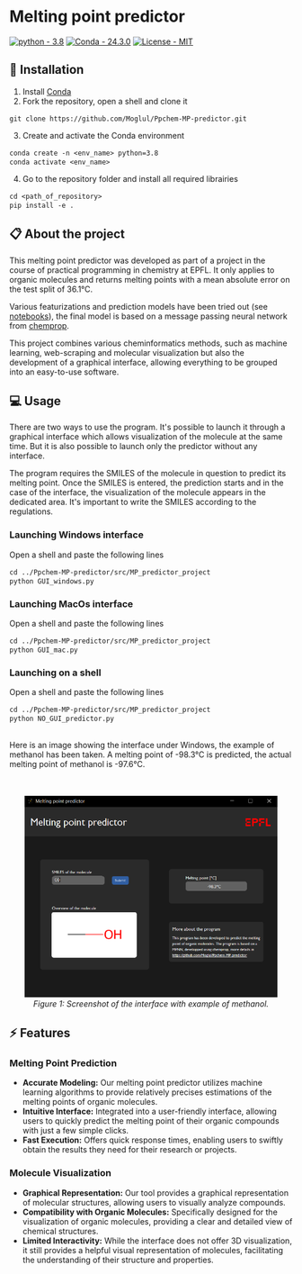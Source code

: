 # Melting point predictor
[![python - 3.8](https://img.shields.io/badge/python-3.8-blue)](https://) [![Conda - 24.3.0](https://img.shields.io/badge/Conda-24.3.0-blue)](https://) [![License - MIT](https://img.shields.io/badge/License-MIT-yellow)](https://)
## :wrench: Installation

1. Install [Conda](https://conda.io/projects/conda/en/latest/index.html)
2. Fork the repository, open a shell and clone it
```
git clone https://github.com/Moglul/Ppchem-MP-predictor.git
```
3. Create and activate the Conda environment
```
conda create -n <env_name> python=3.8
conda activate <env_name>
```
4. Go to the repository folder and install all required librairies
```
cd <path_of_repository>
pip install -e .
```

## :clipboard: About the project

This melting point predictor was developed as part of a project in the course of practical programming in chemistry at EPFL. It only applies to organic molecules and returns melting points with a mean absolute error on the test split of 36.1°C.

Various featurizations and prediction models have been tried out (see [notebooks](https://github.com/Moglul/Ppchem-MP-predictor/tree/main/notebooks)), the final model is based on a message passing neural network from [chemprop](https://github.com/chemprop/chemprop). 

This project combines various cheminformatics methods, such as machine learning, web-scraping and molecular visualization but also the development of a graphical interface, allowing everything to be grouped into an easy-to-use software.

## :computer: Usage
There are two ways to use the program. It's possible to launch it through a graphical interface which allows visualization of the molecule at the same time. But it is also possible to launch only the predictor without any interface.

The program requires the SMILES of the molecule in question to predict its melting point. Once the SMILES is entered, the prediction starts and in the case of the interface, the visualization of the molecule appears in the dedicated area. It's important to write the SMILES according to the regulations.

### Launching Windows interface 
Open a shell and paste the following lines
```
cd ../Ppchem-MP-predictor/src/MP_predictor_project
python GUI_windows.py
```

### Launching MacOs interface
Open a shell and paste the following lines
```
cd ../Ppchem-MP-predictor/src/MP_predictor_project
python GUI_mac.py
```

### Launching on a shell
Open a shell and paste the following lines
```
cd ../Ppchem-MP-predictor/src/MP_predictor_project
python NO_GUI_predictor.py
```

<br />
Here is an image showing the interface under Windows, the example of methanol has been taken. A melting point of -98.3°C is predicted, the actual melting point of methanol is -97.6°C.
<br><br><br>
<p align="center">
  <img src="assets/screen_interface.png" width="450" alt="Screen Interface">
  <br>
  <em>Figure 1: Screenshot of the interface with example of methanol.</em>
</p>

## :zap: Features

### Melting Point Prediction

- **Accurate Modeling:** Our melting point predictor utilizes machine learning algorithms to provide relatively precises estimations of the melting points of organic molecules.
- **Intuitive Interface:** Integrated into a user-friendly interface, allowing users to quickly predict the melting point of their organic compounds with just a few simple clicks.
- **Fast Execution:** Offers quick response times, enabling users to swiftly obtain the results they need for their research or projects.

### Molecule Visualization

- **Graphical Representation:** Our tool provides a graphical representation of molecular structures, allowing users to visually analyze compounds.
- **Compatibility with Organic Molecules:** Specifically designed for the visualization of organic molecules, providing a clear and detailed view of chemical structures.
- **Limited Interactivity:** While the interface does not offer 3D visualization, it still provides a helpful visual representation of molecules, facilitating the understanding of their structure and properties.